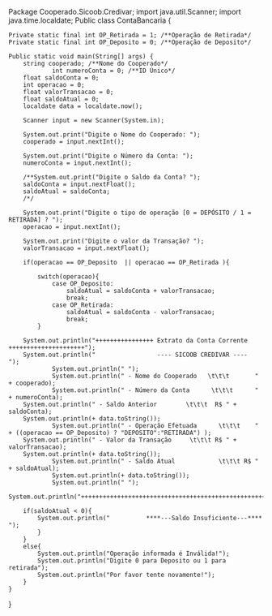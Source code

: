 Package Cooperado.Sicoob.Credivar;
import java.util.Scanner;
import java.time.localdate;
Public class ContaBancaria {
		
	Private static final int OP_Retirada = 1; /**Operação de Retirada*/
	Private static final int OP_Deposito = 0; /**Operação de Deposito*/

	Public static void main(String[] args) {
		string cooperado; /**Nome do Cooperado*/
                int numeroConta = 0; /**ID Único*/
		float saldoConta = 0; 
		int operacao = 0;
		float valorTransacao = 0; 
		float saldoAtual = 0;
        localdate data = localdate.now();

		Scanner input = new Scanner(System.in);
		
		System.out.print("Digite o Nome do Cooperado: ");
        cooperado = input.nextInt();

        System.out.print("Digite o Número da Conta: ");
		numeroConta = input.nextInt();
		
		/**System.out.print("Digite o Saldo da Conta? ");
		saldoConta = input.nextFloat();
		saldoAtual = saldoConta;
		/*/

		System.out.print("Digite o tipo de operação [0 = DEPÓSITO / 1 = RETIRADA] ? ");
		operacao = input.nextInt();
		
		System.out.print("Digite o valor da Transação? ");
		valorTransacao = input.nextFloat();
		
		if(operacao == OP_Deposito  || operacao == OP_Retirada ){ 
			
			switch(operacao){
				case OP_Deposito: 
					saldoAtual = saldoConta + valorTransacao;
					break;
				case OP_Retirada:
					saldoAtual = saldoConta - valorTransacao;
					break; 
			}

		System.out.println("++++++++++++++++ Extrato da Conta Corrente +++++++++++++++++++++");
		System.out.println("                 ---- SICOOB CREDIVAR ----                      ");
                System.out.println(" ");
                System.out.println(" - Nome do Cooperado   \t\t\t       " + cooperado);
                System.out.println(" - Número da Conta      \t\t\t      " + numeroConta);
		System.out.println(" - Saldo Anterior        \t\t\t  R$ " + saldoConta);
		System.out.println(+ data.toString());
                System.out.println(" - Operação Efetuada      \t\t\t    " + ((operacao == OP_Deposito) ? "DEPOSITO":"RETIRADA") );
		System.out.println(" - Valor da Transação     \t\t\t R$ " + valorTransacao);
		System.out.println(+ data.toString());
                System.out.println(" - Saldo Atual            \t\t\t R$ " + saldoAtual);
                System.out.println(+ data.toString());
                System.out.println(" ");
		System.out.println("+++++++++++++++++++++++++++++++++++++++++++++++++++++++++++++++++");
			
		if(saldoAtual < 0){
			System.out.println("          ****---Saldo Insuficiente---****              ");
			}
		}
		else{
			System.out.println("Operação informada é Inválida!");
			System.out.println("Digite 0 para Deposito ou 1 para retirada");
			System.out.println("Por favor tente novamente!");
		}
	}
}
